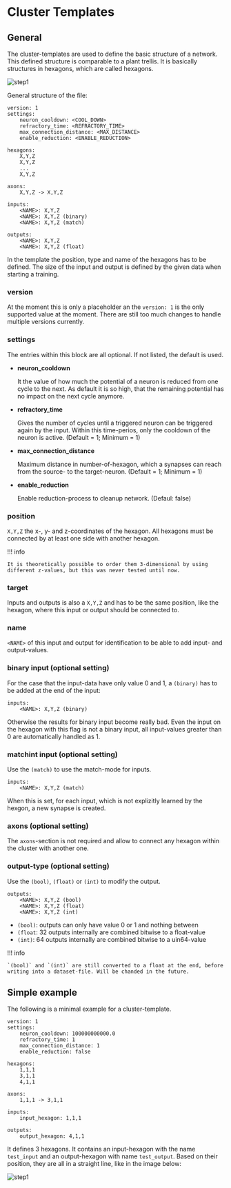 # Cluster Templates

## General

The cluster-templates are used to define the basic structure of a network. This defined structure is
comparable to a plant trellis. It is basically structures in hexagons, which are called hexagons.

![step1](cluster_template_general.drawio)

General structure of the file:

```
version: 1
settings:
    neuron_cooldown: <COOL_DOWN>
    refractory_time: <REFRACTORY_TIME>
    max_connection_distance: <MAX_DISTANCE>
    enable_reduction: <ENABLE_REDUCTION>

hexagons:
    X,Y,Z
    X,Y,Z
    ...
    X,Y,Z

axons:
    X,Y,Z -> X,Y,Z

inputs:
    <NAME>: X,Y,Z
    <NAME>: X,Y,Z (binary)
    <NAME>: X,Y,Z (match)

outputs:
    <NAME>: X,Y,Z
    <NAME>: X,Y,Z (float)
```

In the template the position, type and name of the hexagons has to be defined. The size of the input
and output is defined by the given data when starting a training.

### version

At the moment this is only a placeholder an the `version: 1` is the only supported value at the
moment. There are still too much changes to handle multiple versions currently.

### settings

The entries within this block are all optional. If not listed, the default is used.

-   **neuron_cooldown**

    It the value of how much the potential of a neuron is reduced from one cycle to the next. As
    default it is so high, that the remaining potential has no impact on the next cycle anymore.

-   **refractory_time**

    Gives the number of cycles until a triggered neuron can be triggered again by the input. Within
    this time-perios, only the cooldown of the neuron is active. (Default = 1; Minimum = 1)

-   **max_connection_distance**

    Maximum distance in number-of-hexagon, which a synapses can reach from the source- to the
    target-neuron. (Default = 1; Minimum = 1)

-   **enable_reduction**

    Enable reduction-process to cleanup network. (Defaul: false)

### position

`X,Y,Z` the x-, y- and z-coordinates of the hexagon. All hexagons must be connected by at
least one side with another hexagon.

!!! info

    It is theoretically possible to order them 3-dimensional by using different z-values, but this was never tested until now.

### target

Inputs and outputs is also a `X,Y,Z` and has to be the same position, like the hexagon, where
this input or output should be connected to.

### name

`<NAME>` of this input and output for identification to be able to add input- and output-values.

### binary input (optional setting)

For the case that the input-data have only value 0 and 1, a `(binary)` has to be added at the end of the input:

```
inputs:
    <NAME>: X,Y,Z (binary)
```

Otherwise the results for binary input become really bad. Even the input on the hexagon with this flag is not a binary input, all input-values greater than 0 are automatically handled as 1. 

### matchint input (optional setting)

Use the `(match)` to use the match-mode for inputs.

```
inputs:
    <NAME>: X,Y,Z (match)
```

When this is set, for each input, which is not explizitly learned by the hexgon, a new synapse is created.

### axons (optional setting)

The `axons`-section is not required and allow to connect any hexagon within the cluster with another one. 

### output-type (optional setting)

Use the `(bool)`, `(float)` or `(int)` to modify the output.

```
outputs:
    <NAME>: X,Y,Z (bool)
    <NAME>: X,Y,Z (float)
    <NAME>: X,Y,Z (int)
```

- `(bool)`: outputs can only have value 0 or 1 and nothing between
- `(float`: 32 outputs internally are combined bitwise to a float-value
- `(int)`: 64 outputs internally are combined bitwise to a uin64-value

!!! info

    `(bool)` and `(int)` are still converted to a float at the end, before writing into a dataset-file. Will be chanded in the future.

## Simple example

The following is a minimal example for a cluster-template.

```
version: 1
settings:
    neuron_cooldown: 100000000000.0
    refractory_time: 1
    max_connection_distance: 1
    enable_reduction: false

hexagons:
    1,1,1
    3,1,1
    4,1,1

axons:
    1,1,1 -> 3,1,1

inputs:
    input_hexagon: 1,1,1

outputs:
    output_hexagon: 4,1,1
```

It defines 3 hexagons. It contains an input-hexagon with the name `test_input` and an output-hexagon
with name `test_output`. Based on their position, they are all in a straight line, like in the image
below:

![step1](cluster_template_example.drawio)
